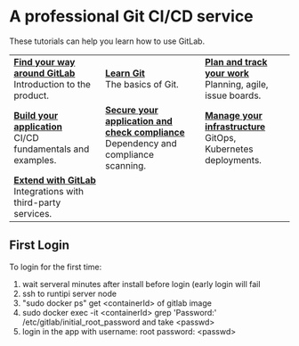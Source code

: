 # A professional Git CI/CD service

These tutorials can help you learn how to use GitLab.


|                                                                                                                                 |                                                                                                                                                          |                                                                                                                                |
| ------------------------------------------------------------------------------------------------------------------------------- | -------------------------------------------------------------------------------------------------------------------------------------------------------- | ------------------------------------------------------------------------------------------------------------------------------ |
| [**Find your way around GitLab**](https://docs.gitlab.com/ee/tutorials/gitlab_navigation.html)<br/>Introduction to the product. | [**Learn Git**](https://docs.gitlab.com/ee/tutorials/learn_git.html)<br/>The basics of Git.                                                              | [**Plan and track your work**](https://docs.gitlab.com/ee/tutorials/plan_and_track.html)<br/>Planning, agile, issue boards.    |
| [**Build your application**](https://docs.gitlab.com/ee/tutorials/build_application.html)<br/>CI/CD fundamentals and examples.  | [**Secure your application and check compliance**](https://docs.gitlab.com/ee/tutorials/secure_application.html)<br/>Dependency and compliance scanning. | [**Manage your infrastructure**](https://docs.gitlab.com/ee/tutorials/infrastructure.html)<br/>GitOps, Kubernetes deployments. |
| [**Extend with GitLab**](https://docs.gitlab.com/ee/tutorials/develop.html)<br/>Integrations with third-party services.         |                                                                                                                                                          |                                                                                                                                |

## First Login

To login for the first time:

1. wait serveral minutes after install before login (early login will fail
2. ssh to runtipi server node
3. "sudo docker ps" get \<containerId\> of gitlab image
4. sudo docker exec -it \<containerId\> grep 'Password:' /etc/gitlab/initial_root_password and take \<passwd\>
5. login in the app with username: root password: \<passwd\>
